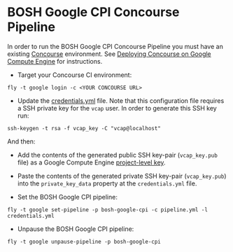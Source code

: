 # BOSH Google CPI Concourse Pipeline

In order to run the BOSH Google CPI Concourse Pipeline you must have an existing [Concourse](http://concourse.ci) environment. See [Deploying Concourse on Google Compute Engine](https://github.com/frodenas/bosh-google-cpi-boshrelease/blob/master/docs/deploy_concourse.md) for instructions.

* Target your Concourse CI environment:

```
fly -t google login -c <YOUR CONCOURSE URL>
```

* Update the [credentials.yml](https://github.com/frodenas/bosh-google-cpi-boshrelease/blob/master/ci/credentials.yml) file. Note that this configuration file requires a SSH private key for the `vcap` user. In order to generate this SSH key run:
 
 ```
 ssh-keygen -t rsa -f vcap_key -C "vcap@localhost"
 ```
 
 And then:
 * Add the contents of the generated public SSH key-pair (`vcap_key.pub` file) as a Google Compute Engine [project-level key](https://cloud.google.com/compute/docs/instances/adding-removing-ssh-keys#project-wide).
 * Paste the contents of the generated private SSH key-pair (`vcap_key.pub`) into the `private_key_data` property at the `credentials.yml` file.

* Set the BOSH Google CPI pipeline:

```
fly -t google set-pipeline -p bosh-google-cpi -c pipeline.yml -l credentials.yml
```

* Unpause the BOSH Google CPI pipeline:

```
fly -t google unpause-pipeline -p bosh-google-cpi
```
